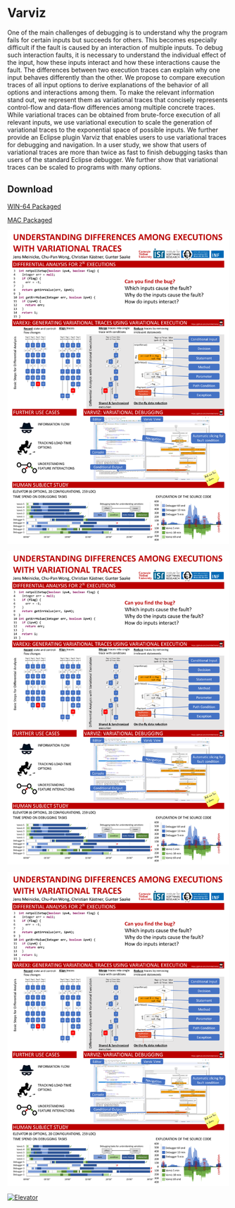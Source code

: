 Varviz
======
One of the main challenges of debugging is to understand why the program fails for certain inputs but succeeds for others.
This becomes especially difficult if the fault is caused by an interaction of multiple inputs.
To debug such interaction faults, it is necessary to understand the individual effect of the input, how these inputs interact and how these interactions cause the fault.
The differences between two execution traces can explain why one input behaves differently than the other.
We propose to compare execution traces of all input options to derive explanations of the behavior of all options and interactions among them.
To make the relevant information stand out, we represent them as variational traces that concisely represents control-flow and data-flow differences among multiple concrete traces.
While variational traces can be obtained from brute-force execution of all relevant inputs, we use variational execution to scale the generation of variational traces to the exponential space of possible inputs. 
We further provide an Eclipse plugin Varviz that enables users to use variational traces for debugging and navigation.
In a user study, we show that users of variational traces are more than twice as fast to finish debugging tasks than users of the standard Eclipse debugger.
We further show that variational traces can be scaled to programs with many options.



## Download

[WIN-64 Packaged](https://cmu.box.com/s/5zov85s94l7yiu4fkkilidcgydcesaeg)

[MAC Packaged](https://cmu.box.com/s/5fmcfgx3jjciao3edl74e4evwf0vsz69)

<a href="https://github.com/meinicke/varviz/blob/gh-pages/resources/ICSE%20Poster.png"><img alt="Poster" src="https://github.com/meinicke/varviz/blob/gh-pages/resources/ICSE%20Poster.png" width="800"/></a>


<a href="/resources/ICSEPoster.png"><img alt="Poster" src="/resources/ICSEPoster.png" width="800"/></a>

<a href="/resources/ICSE Poster.png"><img alt="Poster" src="/resources/ICSE Poster.png" width="800"/></a>

<a href="/resources/VarexJ/Traces/ICSEPoster.png"><img alt="Elevator" src="/resources/VarexJ/Traces/ICSEPoster.png" width="800"/></a>
